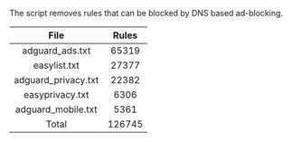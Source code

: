 The script removes rules that can be blocked by DNS based ad-blocking.


| File | Rules |
|:----:|:-----:|
| adguard_ads.txt | 65319 |
| easylist.txt | 27377 |
| adguard_privacy.txt | 22382 |
| easyprivacy.txt | 6306 |
| adguard_mobile.txt | 5361 |
| Total | 126745 |